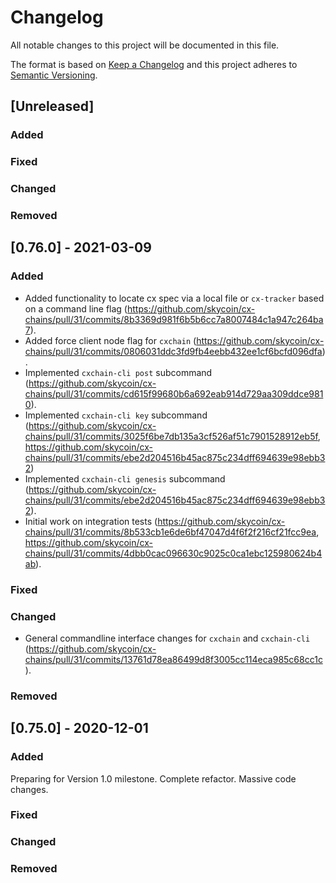 # Changelog
All notable changes to this project will be documented in this file.

The format is based on [Keep a Changelog](http://keepachangelog.com/en/1.0.0/)
and this project adheres to [Semantic Versioning](http://semver.org/spec/v2.0.0.html).

## [Unreleased]

### Added

### Fixed

### Changed

### Removed

## [0.76.0] - 2021-03-09

### Added

* Added functionality to locate cx spec via a local file or `cx-tracker` based on a command line flag (https://github.com/skycoin/cx-chains/pull/31/commits/8b3369d981f6b5b6cc7a8007484c1a947c264ba7).
* Added force client node flag for `cxchain` (https://github.com/skycoin/cx-chains/pull/31/commits/0806031ddc3fd9fb4eebb432ee1cf6bcfd096dfa).
* Implemented `cxchain-cli post` subcommand (https://github.com/skycoin/cx-chains/pull/31/commits/cd615f99680b6a692eab914d729aa309ddce9810).
* Implemented `cxchain-cli key` subcommand (https://github.com/skycoin/cx-chains/pull/31/commits/3025f6be7db135a3cf526af51c7901528912eb5f, https://github.com/skycoin/cx-chains/pull/31/commits/ebe2d204516b45ac875c234dff694639e98ebb32)
* Implemented `cxchain-cli genesis` subcommand (https://github.com/skycoin/cx-chains/pull/31/commits/ebe2d204516b45ac875c234dff694639e98ebb32).
* Initial work on integration tests (https://github.com/skycoin/cx-chains/pull/31/commits/8b533cb1e6de6bf47047d4f6f2f216cf21fcc9ea, https://github.com/skycoin/cx-chains/pull/31/commits/4dbb0cac096630c9025c0ca1ebc125980624b4ab).

### Fixed

### Changed

* General commandline interface changes for `cxchain` and `cxchain-cli` (https://github.com/skycoin/cx-chains/pull/31/commits/13761d78ea86499d8f3005cc114eca985c68cc1c).

### Removed

## [0.75.0] - 2020-12-01

### Added

Preparing for Version 1.0 milestone. Complete refactor. Massive code changes.

### Fixed

### Changed

### Removed
